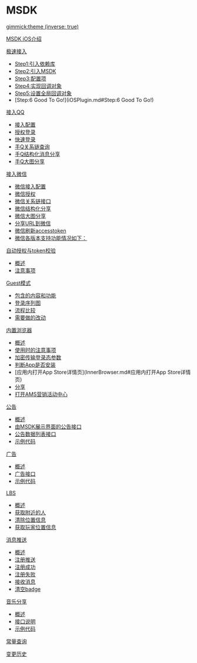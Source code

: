 # MSDK

[gimmick:theme (inverse: true)](cerulean)

[MSDK iOS介绍](index.md)


[极速接入]()

  * [Step1:引入依赖库](iOSPlugin.md#Step1:引入依赖库)
  * [Step2:引入MSDK](iOSPlugin.md#Step2:引入MSDK)
  * [Step3:配置项](iOSPlugin.md#Step3:配置项)
  * [Step4:实现回调对象](iOSPlugin.md#Step4:实现回调对象)
  * [Step5:设置全局回调对象](iOSPlugin.md#Step5:设置全局回调对象)
  * [Step:6 Good To Go!](iOSPlugin.md#Step:6 Good To Go!)
  
[接入QQ]()

  * [接入配置](QQ.md#接入配置)
  * [授权登录](QQ.md#授权登录)
  * [快速登录](QQ.md#快速登录)
  * [手Q关系链查询](QQ.md#手Q关系链查询)
  * [手Q结构化消息分享](QQ.md#手Q结构化消息分享)
  * [手Q大图分享](QQ.md#手Q大图分享)
  
[接入微信]()

  * [微信接入配置](WX.md#微信接入配置)
  * [微信授权](WX.md#微信授权)
  * [微信关系链接口](WX.md#微信关系链接口)
  * [微信结构化分享](WX.md#微信结构化分享)
  * [微信大图分享](WX.md#微信大图分享)
  * [分享URL到微信](WX.md#分享URL到微信)
  * [微信刷新accesstoken](WX.md#微信刷新accesstoken)
  * [微信各版本支持功能情况如下：](WX.md#微信各版本支持功能情况如下：)  
  
[自动授权与token校验]()

  * [概述](AutoAuth.md#概述)
  * [注意事项](AutoAuth.md#注意事项)  

[Guest模式]()

  * [包含的内容和功能 ](Guest.md#包含的内容和功能 )
  * [登录序列图](Guest.md#登录序列图)
  * [流程比较](Guest.md#流程比较)
  * [需要做的改动](Guest.md#需要做的改动)
  
[内置浏览器]()

  * [概述](InnerBrowser.md#概述)
  * [使用时的注意事项](InnerBrowser.md#使用时的注意事项)
  * [加密传输登录态参数](InnerBrowser.md#加密传输登录态参数)
  * [判断App是否安装](InnerBrowser.md#判断App是否安装)
  * [应用内打开App Store详情页](InnerBrowser.md#应用内打开App Store详情页)
  * [分享](InnerBrowser.md#分享)
  * [打开AMS营销活动中心](InnerBrowser.md#打开AMS营销活动中心) 
  
[公告]()

  * [概述](Announcement.md#概述)
  * [由MSDK展示界面的公告接口](Announcement.md#由MSDK展示界面的公告接口)
  * [公告数据列表接口](Announcement.md#公告数据列表接口)  
  * [示例代码](Announcement.md#示例代码)  
 
[广告]()

  * [概述](Advertisement.md#概述)
  * [广告接口](Advertisement.md#广告接口)
  * [示例代码](Advertisement.md#示例代码)
  
[LBS]()

  * [概述](lbs.md#概述)
  * [获取附近的人](lbs.md#获取附近的人)  
  * [清除位置信息](lbs.md#清除位置信息)  
  * [获取玩家位置信息](lbs.md#获取玩家位置信息) 
  
[消息推送]()

  * [概述](Push.md#概述)
  * [注册推送](Push.md#注册推送)  
  * [注册成功](Push.md#注册成功)  
  * [注册失败](Push.md#注册失败)  
  * [接收消息](Push.md#接收消息)  
  * [清空badge](Push.md#清空badge)

 [音乐分享]()

  * [概述](ShareMusic.md#概述)
  * [接口说明](ShareMusic.md#接口说明)  
  * [示例代码](ShareMusic.md#示例代码)  
  
[常量查询](const.md)

[变更历史](version.md)
 
 
 